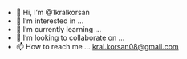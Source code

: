 - 👋 Hi, I’m @1kralkorsan
- 👀 I’m interested in ...
- 🌱 I’m currently learning ...
- 💞️ I’m looking to collaborate on ...
- 📫 How to reach me ...
kral.korsan08@gmail.com
<!---
1kralkorsan/1kralkorsan is a ✨ special ✨ repository because its `README.md` (this file) appears on your GitHub profile.
You can click the Preview link to take a look at your changes.
--->

